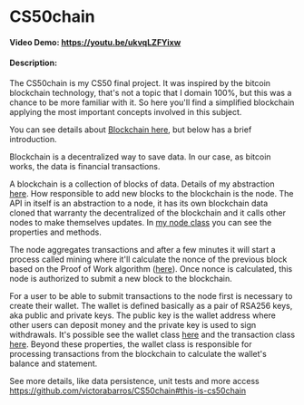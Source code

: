 # CS50chain
#### Video Demo:  https://youtu.be/ukvqLZFYixw
#### Description:

The CS50chain is my CS50 final project.
It was inspired by the bitcoin blockchain technology, that's not a topic that I domain 100%, but this was a chance to be more familiar with it.
So here you'll find a simplified blockchain applying the most important concepts involved in this subject.

You can see details about [Blockchain here](https://www.investopedia.com/terms/b/blockchain.asp), but below has a brief introduction.

Blockchain is a decentralized way to save data. In our case, as bitcoin works, the data is financial transactions.

A blockchain is a collection of blocks of data. Details of my abstraction [here](./app/block.py).
How responsible to add new blocks to the blockchain is the node.
The API in itself is an abstraction to a node, it has its own blockchain data cloned that warranty the decentralized of the blockchain and it calls other nodes to make themselves updates. In [my node class](./app/node.py) you can see the properties and methods.

The node aggregates transactions and after a few minutes it will start a process called mining where it'll calculate the nonce of the previous block based on the Proof of Work algorithm ([here](./app/block.py)). Once nonce is calculated, this node is authorized to submit a new block to the blockchain.

For a user to be able to submit transactions to the node first is necessary to create their wallet. The wallet is defined basically as a pair of RSA256 keys, aka public and private keys. The public key is the wallet address where other users can deposit money and the private key is used to sign withdrawals. It's possible see the wallet class [here](./app/wallet.py) and the transaction class [here](./app/transaction.py). Beyond these properties, the wallet class is responsible for processing transactions from the blockchain to calculate the wallet's balance and statement.

See more details, like data persistence, unit tests and more access https://github.com/victorabarros/CS50chain#this-is-cs50chain
